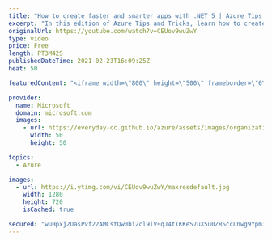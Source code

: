 ```yaml
---
title: "How to create faster and smarter apps with .NET 5 | Azure Tips and Tricks"
excerpt: "In this edition of Azure Tips and Tricks, learn how to create faster and smarter apps with .NET 5.   For more tips and tricks, visit: https://aka.ms/azuretipsandtricks  Get started with 12 months of free services and $200 USD in credit. Create your free account today with Microsoft Azure: https://aka.ms/att/free"
originalUrl: https://youtube.com/watch?v=CEUov9wuZwY
type: video
price: Free
length: PT3M42S
publishedDateTime: 2021-02-23T16:09:25Z
heat: 50

featuredContent: "<iframe width=\"800\" height=\"500\" frameborder=\"0\" src=\"https://www.youtube.com/embed/CEUov9wuZwY\" allow=\"accelerometer; autoplay; encrypted-media; gyroscope; picture-in-picture\" allowfullscreen></iframe>"

provider:
  name: Microsoft
  domain: microsoft.com
  images:
    - url: https://everyday-cc.github.io/azure/assets/images/organizations/microsoft.com-50x50.jpg
      width: 50
      height: 50

topics:
  - Azure

images:
  - url: https://i.ytimg.com/vi/CEUov9wuZwY/maxresdefault.jpg
    width: 1280
    height: 720
    isCached: true

secured: "wuHpxj2OasPvf22AMCstQw0bi2cl9iV+qJ4tIKKeS7uX5u0ZRSccLnwg9Ypm3tfQSxLka6m2Yt1DWKcai1rgOLK36eT/CofFNWl6mUExM6+NiKH1BPG+Yu2uQMgCXn5IriK2AbTMx0Tz22xBLTYRNRpXw6KV3A5tpjURTysl8zd40OwMLoPabvt5rj1vdzkzkTiq8JK8n1070iJIlq0kFyqXUGzP5TW2NqQ35jvHK8i2d2LCduFSqpci+33qTi298pwOV7M4an/c2AdQ4R0kI0/3YBWwzUZf4zXlOAvTewng6b1TWYAP8Yg76WR+HXkz6WDjzxrMiP8iDDeflhCXybfBLelF3+7POznhol0AWWX+ZrfOPSo1xsafhjtmP3KeWq5yCpaLvy4S1L7WzwkevvQX00xr6jPKdDPG5YKJNz0=;p7WwTQKEAdz8BSf22ZIVww=="
---
```


